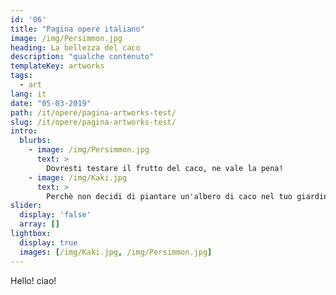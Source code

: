 ```yaml
---
id: '06'
title: "Pagina opere italiano"
image: /img/Persimmon.jpg
heading: La bellezza del caco
description: "qualche contenuto"
templateKey: artworks
tags:
  - art
lang: it
date: "05-03-2019"
path: /it/opere/pagina-artworks-test/
slug: /it/opere/pagina-artworks-test/
intro:
  blurbs:
    - image: /img/Persimmon.jpg
      text: >
        Dovresti testare il frutto del caco, ne vale la pena!
    - image: /img/Kaki.jpg
      text: >
        Perchè non decidi di piantare un'albero di caco nel tuo giardino?
slider:
  display: 'false'
  array: []
lightbox:
  display: true
  images: [/img/Kaki.jpg, /img/Persimmon.jpg]
---
```


Hello! ciao!
